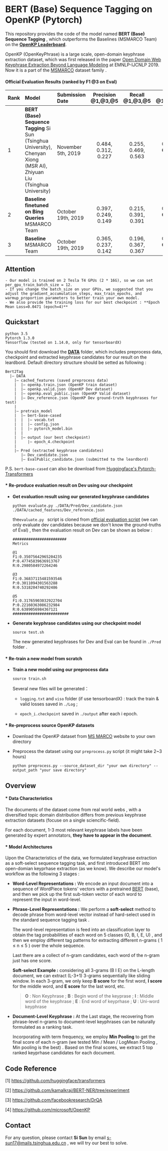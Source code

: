 # **BERT (Base) Sequence Tagging on OpenKP** (Pytorch)

This repository provides the code of the model named **BERT (Base) Sequence Tagging** , which outperforms the Baselines (MSMARCO Team) on the [**OpenKP Leaderboard**](http://www.msmarco.org/leaders.aspx).

OpenKP (OpenKeyPhrase) is a large scale, open-domain keyphrase extraction dataset, which was first released in the paper [Open Domain Web Keyphrase Extraction Beyond Language Modeling](https://www.emnlp-ijcnlp2019.org/program/) at EMNLP-IJCNLP 2019. Now it is a part of the [MSMARCO](http://www.msmarco.org/) dataset family .



#### Official Evaluation Results (ranked by F1 @3 on Eval)

| Rank | Model                                                        | Submission Date    | Precision @1,@3,@5  |   Recall @1,@3,@5   |     F1 @1,**@3**,@5     |
| :--- | :----------------------------------------------------------- | :----------------- | :-----------------: | :-----------------: | :---------------------: |
| 1    | **BERT (Base) Sequence Tagging** Si Sun (Tsinghua University), Chenyan Xiong (MSR AI), Zhiyuan Liu (Tsinghua University) | November 5th, 2019 | 0.484, 0.312, 0.227 | 0.255, 0.469, 0.563 | 0.321, **0.361**, 0.314 |
| 2    | **Baseline finetuned on Bing Queries** MSMARCO Team          | October 19th, 2019 | 0.397, 0.249, 0.149 | 0.215, 0.391, 0.391 | 0.267, **0.292**, 0.209 |
| 3    | **Baseline** MSMARCO Team                                    | October 19th, 2019 | 0.365, 0.237, 0.142 | 0.196, 0.367, 0.367 | 0.244, **0.277**, 0.198 |

## Attention
```
- Our model is trained on 2 Tesla T4 GPUs (2 * 16G), so we can set per_gpu_train_batch_size = 12.
- If you change the batch_size on your GPUs, we suggested that you adjust the gradient_accumulation_steps, max_train_epochs, and warmup_proportion parameters to better train your own model.
- We also provide the training loss for our best checkpoint : **Epoch Mean Loss=0.0471 (epoch=4)**
```

## Quickstart

```
python 3.5
Pytorch 1.3.0
Tensorflow (tested on 1.14.0, only for tensorboardX)
```


You should first download the [**DATA**](https://drive.google.com/file/d/1aqPl8eUHKR1yTr4CX9lpzzmogp1mc3I3/view?usp=sharing) folder, which includes preprocess data, checkpoint and extracted keyphrase candidates for our result on the leardbord. Default directory structure should be setted as following :

```
Bert2Tag
  |— DATA
    |— cached_features (saved preprocess data)
    |  |— openkp.train.json (OpenKP train dataset)
    |  |— openkp.valid.json (OpenKP Dev dataset)
    |  |— openkp.eval_public.json (OpenKP Valid dataset)
    |  |— Dev_reference.json (OpenKP Dev ground-truth keyphrases for test)
    |
    |— pretrain_model
    |  |— bert-base-cased
    |  |  |— vocab.txt
    |  |  |— config.json
    |  |  |— pytorch_model.bin
    |  |
    |  |— output (our best checkpoint)
    |     |— epoch_4.checkpoint
    |
    |— Pred (extracted keyphrase candidates)
       |— Dev_candidate.json
       |— EvalPublic_candidate.json (submitted to the leardbord)
```

P.S. `bert-base-cased` can also be download from [Huggingface's Pytorch-Transformers](https://github.com/huggingface/pytorch-transformers)



#### * Re-produce evaluation result on Dev using our checkpoint

- **Get evaluation result using our generated keyphrase candidates**

  ```
  python evaluate.py ./DATA/Pred/Dev_candidate.json ./DATA/cached_features/Dev_reference.json
  ```

  the`evaluate.py ` script is cloned from [official evaluation script](https://github.com/microsoft/OpenKP/blob/master/evaluate.py)  (we can only evaluate dev candidates because we don't know the ground-truths of Eval) , then the evaluation result on Dev can be shown as below :

  ```
  ########################
  Metrics

  @1
  F1:0.35075642965204235
  P:0.47745839636913767
  R:0.2980584972264246

  @3
  F1:0.36837115481593546
  P:0.3011094301563288
  R:0.5318204740292486

  @5
  F1:0.31765903032922704
  P:0.22160363086232984
  R:0.6389056984367121
  #########################
  ```

- **Generate keyphrase candidates using our checkpoint model**

  ```
  source test.sh
  ```

  The new generated keyphrases for Dev and Eval can be found in `./Pred`  folder .



#### * Re-train a new model from scratch

- **Train a new model using our preprocess data**

  ```
  source train.sh
  ```

  Several new files will be generated：

  - `logging.txt` and `viso` folder (if use tensorboardX) : track the train & valid losses saved in `./Log` ;

  - `epoch_i.checkpoint`  saved in `./output` after each i epoch.



#### * Re-preprocess source OpenKP datasets

- Download the OpenKP dataset from [MS MARCO](http://www.msmarco.org/dataset.aspx) website to your own directory

- Preprocess the dataset using our `preprocess.py` script (it might take 2~3 hours)

  ```
  python preprocess.py --source_dataset_dir "your own directory" --output_path "your save directory"
  ```



## Overview

#### * Data Characteristics

The documents of the dataset come from real world webs , with a diversified topic domain distribution differs from previous keyphrase extraction datasets (focuse on a single sciencific-field).

For each document, 1-3 most relevant keyphrase labels have been generated by expert annotators, **they have to appear in the document**.



#### * Model Architectures

Upon the Characteristics of the data, we formulated keyphrase extraction as a soft-select sequence tagging task, and first introduced BERT into open-domian keyprhase extraction (as we know). We describe our model's workflow as the following 3 stages :

- **Word-Level Representations :**   We encode an input document into a sequence of WordPiece tokens' vectors with a pretrained [BERT](https://www.aclweb.org/anthology/N19-1423.pdf) (base), and then we pick up the first sub-token vector of each word to represent the input in word-level.

- **Phrase-Level Representations :** We perform a **soft-select** method to decode phrase from word-level vector instead of hard-select used in the standard sequence tagging task .

  The word-level representation is feed into an classification layer to obtain the tag probabilities of each word on 5 classes  (O, B, I, E, U) , and then we employ different tag patterns for extracting different n-grams ( 1 ≤ n ≤ 5 ) over the whole sequence.

  Last there are a collect of n-gram candidates, each word of the n-gram just has one score.

  **Soft-select Example :** considering all 3-grams (B I E) on the L-length document, we can extract (L-3+1)  3-grams sequentially like sliding window. In each 3-gram, we only keep **B score** for the first word, **I score** for the middle word, and **E score** for the last word, etc.

  > **O** : Non Keyphrase ;  **B** : Begin word of the keyprase ;  **I** : Middle word of the keyphrase ;  **E** : End word of keyprhase ;  **U** : Uni-word keyphrase

- **Document-Level Keyphrase :** At the Last stage, the recovering from phrase-level n-grams to document-level keyphrases can be naturally formulated as a ranking task.

  Incorporating with term frequency, we employ **Min Pooling** to get the final score of each n-gram (we tested Min / Mean / LogMean Pooling , Min pooling is the best) . Based on the final scores, we extract 5 top ranked keyprhase candidates for each document.



## Code Reference

[1] https://github.com/huggingface/transformers

[2] https://github.com/kamalkraj/BERT-NER/tree/experiment

[3]  https://github.com/facebookresearch/DrQA

[4] https://github.com/microsoft/OpenKP



## Contact

For any question, please contact **Si Sun** by email s-sun17@mails.tsinghua.edu.cn , we will try our best to solve.
